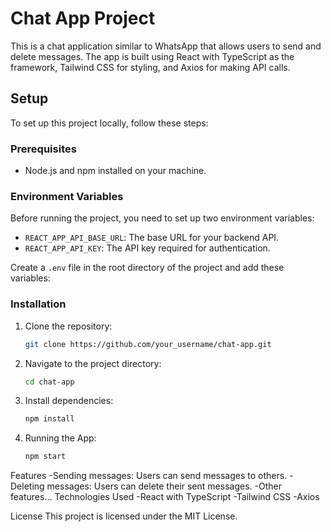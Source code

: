 # Chat App Project

This is a chat application similar to WhatsApp that allows users to send and delete messages. The app is built using React with TypeScript as the framework, Tailwind CSS for styling, and Axios for making API calls.

## Setup

To set up this project locally, follow these steps:

### Prerequisites

- Node.js and npm installed on your machine.

### Environment Variables

Before running the project, you need to set up two environment variables:

- `REACT_APP_API_BASE_URL`: The base URL for your backend API.
- `REACT_APP_API_KEY`: The API key required for authentication.

Create a `.env` file in the root directory of the project and add these variables:

### Installation

1. Clone the repository:
   ```bash
   git clone https://github.com/your_username/chat-app.git
   ```
2. Navigate to the project directory:
   ```bash
   cd chat-app
   ```
3. Install dependencies:
   ```bash
   npm install
   ```
4. Running the App:
   ```bash
   npm start
   ```

Features
-Sending messages: Users can send messages to others.
-Deleting messages: Users can delete their sent messages.
-Other features...
Technologies Used
-React with TypeScript
-Tailwind CSS
-Axios

License
This project is licensed under the MIT License.
